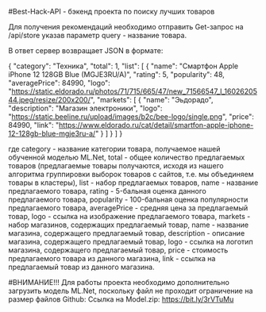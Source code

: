 #Best-Hack-API - бэкенд проекта по поиску лучших товаров

Для получения рекомендаций необходимо отправить Get-запрос на
   /api/store
указав параметр query - название товара.

В ответ сервер возвращает JSON в формате:

{
  "category": "Техника",
  "total": 1,
  "list": [
    {
      "name": "Смартфон Apple iPhone 12 128GB Blue (MGJE3RU/A)",
      "rating": 5,
      "popularity": 48,
      "averagePrice": 84990,
      "logo": "https://static.eldorado.ru/photos/71/715/665/47/new_71566547_l_1602620544.jpeg/resize/200x200/",
      "markets": [
        {
          "name": "Эьдорадо",
          "description": "Магазин электроники",
          "logo": "https://static.beeline.ru/upload/images/b2c/bee-logo/single.png",
          "price": 84990,
          "link": "https://www.eldorado.ru/cat/detail/smartfon-apple-iphone-12-128gb-blue-mgje3ru-a/"
        }
      ]
    }
  ]
}

где category - название категории товара, получаемое нашей обученной моделью ML.Net,
total - общее количество предлагаемых товаров (предлагаемые товары получаются, исходя из нашего алгоритма группировки выборок товаров с сайтов, т.е. мы объединяем товары в кластеры),
list - набор предлагаемых товаров,
name - название предлагаемого товара,
rating - 5-бальная оценка данного предлагаемого товара,
popularity - 100-бальная оценка популярности предлагаемого товара,
averagePrice - средняя цена за предлагаемый товар,
logo - ссылка на изображение предлагаемого товара,
markets - набор магазинов, содержащих предлагаемый товар,
name - название магазина, содержащего предлагаемый товар,
description - описание магазина, содержащего предлагаемый товар,
logo - ссылка на логотип магазина, содержащего предлагаемый товар,
price - стоимость предлагаемого товара из данного магазина,
link - ссылка на предлагаемый товар из данного магазина.

#ВНИМАНИЕ!!!
Для работы проекта необходимо дополнительно загрузить модель ML.Net, поскольку файл не проходит ограничение на размер файлов Github:
  Ссылка на Model.zip: https://bit.ly/3rVTuMu
